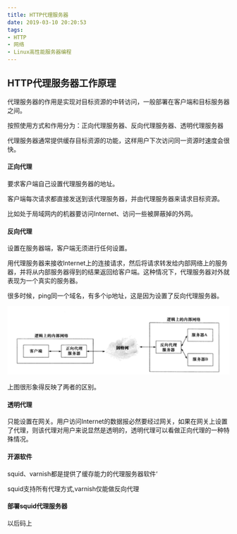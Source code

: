 ```yaml
---
title: HTTP代理服务器
date: 2019-03-10 20:20:53
tags:
- HTTP
- 网络
- Linux高性能服务器编程
---
```


## HTTP代理服务器工作原理

代理服务器的作用是实现对目标资源的中转访问，一般部署在客户端和目标服务器之间。

按照使用方式和作用分为：正向代理服务器、反向代理服务器、透明代理服务器

代理服务器通常提供缓存目标资源的功能，这样用户下次访问同一资源时速度会很快。

#### 正向代理

要求客户端自己设置代理服务器的地址。

客户端每次请求都直接发送到该代理服务器，并由代理服务器来请求目标资源。

比如处于局域网内的机器要访问Internet、访问一些被屏蔽掉的外网。

#### 反向代理

设置在服务器端，客户端无须进行任何设置。

用代理服务器来接收Internet上的连接请求，然后将请求转发给内部网络上的服务器，并将从内部服务器得到的结果返回给客户端。这种情况下，代理服务器对外就表现为一个真实的服务器。

很多时候，ping同一个域名，有多个ip地址，这是因为设置了反向代理服务器。

![](/pic/代理服务器.png)

上图很形象得反映了两者的区别。

#### 透明代理

只能设置在网关。用户访问Internet的数据报必然要经过网关，如果在网关上设置了代理，则该代理对用户来说显然是透明的，透明代理可以看做正向代理的一种特殊情况。



#### 开源软件

squid、varnish都是提供了缓存能力的代理服务器软件‘

squid支持所有代理方式,varnish仅能做反向代理

#### 部署squid代理服务器

以后码上